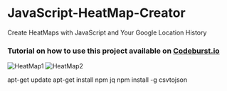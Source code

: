 # JavaScript-HeatMap-Creator
Create HeatMaps with JavaScript and Your Google Location History

### Tutorial on how to use this project available on [Codeburst.io](https://codeburst.io/how-i-created-a-heatmap-of-my-location-history-with-javascript-google-maps-972a2d1be240)

![HeatMap1](https://cdn-images-1.medium.com/max/2000/1*8HYrKM5hCxXsSS-FYV6rsQ.png)
![HeatMap2](https://cdn-images-1.medium.com/max/1080/1*D1Yvm6_68o3K280VivTnvQ.png)



apt-get update
apt-get install npm jq
npm install -g csvtojson
